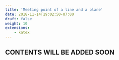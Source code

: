 ```yaml
---
title: 'Meeting point of a line and a plane'
date: 2018-11-14T19:02:50-07:00
draft: false
weight: 10
extensions:
    - katex
---
```


## CONTENTS WILL BE ADDED SOON
